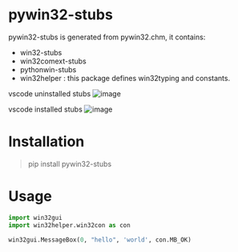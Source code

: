 
# pywin32-stubs

pywin32-stubs is generated from pywin32.chm, it contains:
- win32-stubs
- win32comext-stubs
- pythonwin-stubs
- win32helper : this package defines win32typing and constants.

vscode uninstalled stubs
![image](https://user-images.githubusercontent.com/1620585/187332660-19fab0a8-899a-4c3b-bdfa-e581312876f5.png)

vscode installed stubs
![image](https://user-images.githubusercontent.com/1620585/187332828-3903b028-e4a8-4ad1-b6b7-9d98966514d5.png)



# Installation
>pip install pywin32-stubs



# Usage

```python
import win32gui
import win32helper.win32con as con

win32gui.MessageBox(0, "hello", 'world', con.MB_OK)

```

